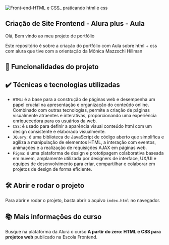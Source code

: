 ![Front-end-HTML e CSS_ praticando html e css](https://github.com/arthur10vieira/alura_plus_aula/assets/81601685/752288d7-d1e8-44d4-9f18-53c3118c2004)

## Criação de Site Frontend - Alura plus - Aula

<p>Olá, Bem vindo ao meu projeto de portfólio</p>
<p>Este repositório é sobre a criação do portfólio com Aula sobre html + css com alura que tive com a orientação da Mônica Mazzochi Hillman</p>

## 🔨 Funcionalidades do projeto

## ✔️ Técnicas e tecnologias utilizadas

- `HTML`: é a base para a construção de páginas web e desempenha um papel crucial na apresentação e organização do conteúdo online. Combinado com outras tecnologias, permite a criação de páginas visualmente atraentes e interativas, proporcionando uma experiência enriquecedora para os usuários da web.
- `CSS`: é usado para definir a aparência visual conteúdo html com um design consistente e elaborado visualmente.
- `JQuery`: é uma biblioteca de JavaScript de código aberto que simplifica e agiliza a manipulação de elementos HTML, a interação com eventos, animações e a realização de requisições AJAX em páginas web.
- `Figma`: é uma plataforma de design e prototipagem colaborativa baseada em nuvem, amplamente utilizada por designers de interface, UX/UI e equipes de desenvolvimento para criar, compartilhar e colaborar em projetos de design de forma eficiente.

## 🛠️ Abrir e rodar o projeto

Para abrir e rodar o projeto, basta abrir o aquivo `index.html` no navegador.

## 📚 Mais informações do curso

Busque na plataforma da Alura o curso **A partir do zero: HTML e CSS para projetos web** publicado na Escola Frontend.

